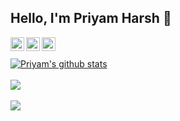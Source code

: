 ## Hello, I'm Priyam Harsh 👋
<a href="https://twitter.com/PriyamHarsh14">
  <img align="left" alt="Priyam's Twitter" width="22px" src="https://cdn.jsdelivr.net/npm/simple-icons@v3/icons/twitter.svg" />
</a>
<a href="https://linkedin.com/in/priyamharsh14">
  <img align="left" alt="Priyam's Linkdein" width="22px" src="https://cdn.jsdelivr.net/npm/simple-icons@v3/icons/linkedin.svg" />
</a>
<a href="https://github.com/priyamharsh14">
  <img align="left" alt="Priyam's Github" width="22px" src="https://cdn.jsdelivr.net/npm/simple-icons@v3/icons/github.svg" />
</a>
<br><br>
<a href="https://github.com/priyamharsh14">
 <img align="center" src="https://github-readme-stats.vercel.app/api?username=priyamharsh14&show_icons=true&theme=dark&line_height=25" alt="Priyam's github stats"/>
</a>
<br><br>
<a href="https://github.com/priyamharsh14/SniffnDetect">
 <img align="center" src="https://github-readme-stats.vercel.app/api/pin/?username=priyamharsh14&repo=SniffnDetect&theme=dark" />
</a>
<br><br>
<a href="https://github.com/priyamharsh14/Prawler">
 <img align="center" src="https://github-readme-stats.vercel.app/api/pin/?username=priyamharsh14&repo=Prawler&theme=dark" />
</a>
